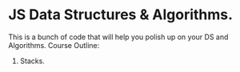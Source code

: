 # JS Data Structures & Algorithms.
This is a bunch of code that will help you polish up on your DS and Algorithms. Course Outline:

1. Stacks.